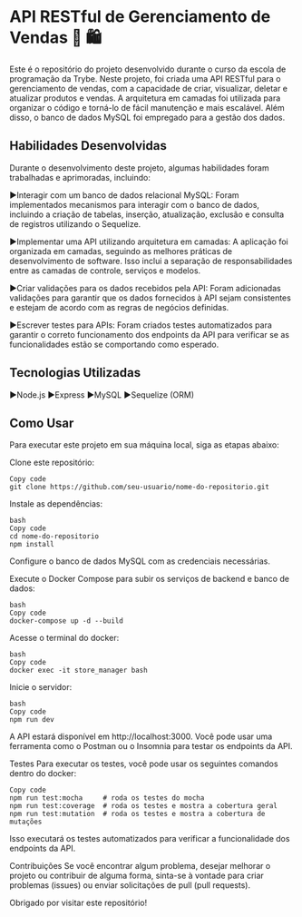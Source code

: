 <h1>API RESTful de Gerenciamento de Vendas 🏪 🛍️</h1>

Este é o repositório do projeto desenvolvido durante o curso da escola de programação da Trybe. Neste projeto, foi criada uma API RESTful para o gerenciamento de vendas, com a capacidade de criar, visualizar, deletar e atualizar produtos e vendas. A arquitetura em camadas foi utilizada para organizar o código e torná-lo de fácil manutenção e mais escalável. Além disso, o banco de dados MySQL foi empregado para a gestão dos dados.

<h2>Habilidades Desenvolvidas</h2>

Durante o desenvolvimento deste projeto, algumas habilidades foram trabalhadas e aprimoradas, incluindo:

▶️Interagir com um banco de dados relacional MySQL: Foram implementados mecanismos para interagir com o banco de dados, incluindo a criação de tabelas, inserção, atualização, exclusão e consulta de registros utilizando o Sequelize.

▶️Implementar uma API utilizando arquitetura em camadas: A aplicação foi organizada em camadas, seguindo as melhores práticas de desenvolvimento de software. Isso inclui a separação de responsabilidades entre as camadas de controle, serviços e modelos.

▶️Criar validações para os dados recebidos pela API: Foram adicionadas validações para garantir que os dados fornecidos à API sejam consistentes e estejam de acordo com as regras de negócios definidas.

▶️Escrever testes para APIs: Foram criados testes automatizados para garantir o correto funcionamento dos endpoints da API para verificar se as funcionalidades estão se comportando como esperado.

<h2>Tecnologias Utilizadas</h2>

▶️Node.js
▶️Express
▶️MySQL
▶️Sequelize (ORM) 

<h2>Como Usar</h2>

Para executar este projeto em sua máquina local, siga as etapas abaixo:

Clone este repositório:
```
Copy code
git clone https://github.com/seu-usuario/nome-do-repositorio.git
```

Instale as dependências:
```
bash
Copy code
cd nome-do-repositorio
npm install
```

Configure o banco de dados MySQL com as credenciais necessárias.

Execute o Docker Compose para subir os serviços de backend e banco de dados:
``` 
bash
Copy code
docker-compose up -d --build
```

Acesse o terminal do docker:
``` 
bash
Copy code
docker exec -it store_manager bash
```

Inicie o servidor:
```
bash
Copy code
npm run dev
```

A API estará disponível em http://localhost:3000. Você pode usar uma ferramenta como o Postman ou o Insomnia para testar os endpoints da API.

Testes
Para executar os testes, você pode usar os seguintes comandos dentro do docker:
```
Copy code
npm run test:mocha     # roda os testes do mocha
npm run test:coverage  # roda os testes e mostra a cobertura geral
npm run test:mutation  # roda os testes e mostra a cobertura de mutações
```
Isso executará os testes automatizados para verificar a funcionalidade dos endpoints da API.

Contribuições
Se você encontrar algum problema, desejar melhorar o projeto ou contribuir de alguma forma, sinta-se à vontade para criar problemas (issues) ou enviar solicitações de pull (pull requests).

Obrigado por visitar este repositório!
